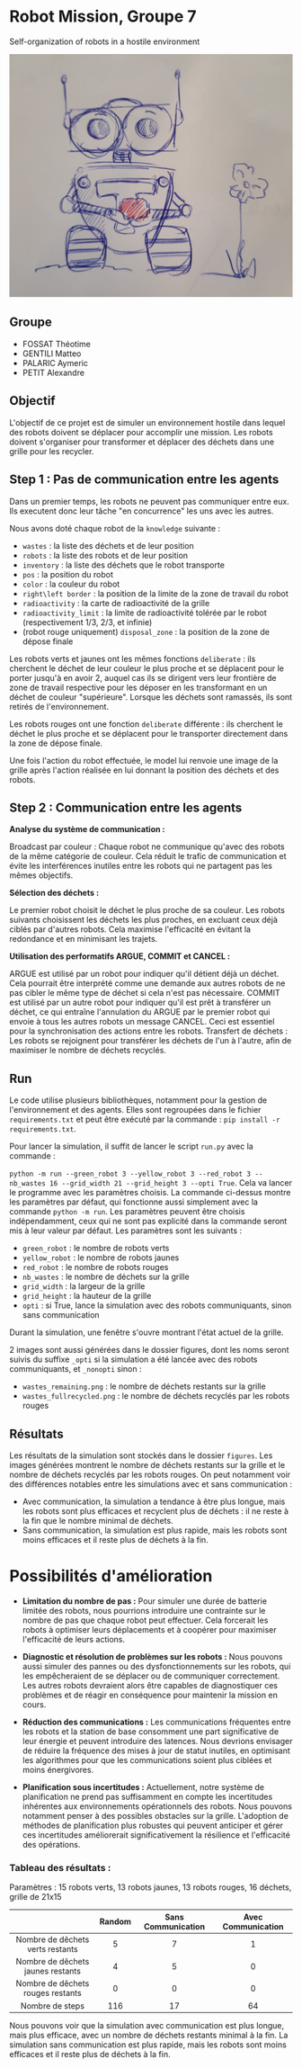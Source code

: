 # Robot Mission, Groupe 7
Self-organization of robots in a hostile environment

![Alt text](images\petit_robot.jpg?raw=true "Title")

## Groupe
- FOSSAT Théotime
- GENTILI Matteo
- PALARIC Aymeric
- PETIT Alexandre

## Objectif
L'objectif de ce projet est de simuler un environnement hostile dans lequel des robots doivent se déplacer pour accomplir une mission. Les robots doivent s'organiser pour transformer et déplacer des déchets dans une grille pour les recycler.

## Step 1 : Pas de communication entre les agents
Dans un premier temps, les robots ne peuvent pas communiquer entre eux. Ils executent donc leur tâche "en concurrence" les uns avec les autres.

Nous avons doté chaque robot de la `knowledge` suivante :
- `wastes` : la liste des déchets et de leur position
- `robots` : la liste des robots et de leur position
- `inventory` : la liste des déchets que le robot transporte
- `pos` : la position du robot
- `color` : la couleur du robot
- `right\left border` : la position de la limite de la zone de travail du robot
- `radioactivity` : la carte de radioactivité de la grille
- `radioactivity_limit` : la limite de radioactivité tolérée par le robot (respectivement 1/3, 2/3, et infinie)
- (robot rouge uniquement) `disposal_zone` : la position de la zone de dépose finale

Les robots verts et jaunes ont les mêmes fonctions `deliberate` : ils cherchent le déchet de leur couleur le plus proche et se déplacent pour le porter jusqu'à en avoir 2, auquel cas ils se dirigent vers leur frontière de zone de travail respective pour les déposer en les transformant en un déchet de couleur "supérieure".
Lorsque les déchets sont ramassés, ils sont retirés de l'environnement.

Les robots rouges ont une fonction `deliberate` différente : ils cherchent le déchet le plus proche et se déplacent pour le transporter directement dans la zone de dépose finale.

Une fois l'action du robot effectuée, le model lui renvoie une image de la grille après l'action réalisée en lui donnant la position des déchets et des robots.

## Step 2 : Communication entre les agents

**Analyse du système de communication :**

Broadcast par couleur : Chaque robot ne communique qu'avec des robots de la même catégorie de couleur. Cela réduit le trafic de communication et évite les interférences inutiles entre les robots qui ne partagent pas les mêmes objectifs.

**Sélection des déchets :**

Le premier robot choisit le déchet le plus proche de sa couleur.
Les robots suivants choisissent les déchets les plus proches, en excluant ceux déjà ciblés par d'autres robots. Cela maximise l'efficacité en évitant la redondance et en minimisant les trajets.

**Utilisation des performatifs ARGUE, COMMIT et CANCEL :**

ARGUE est utilisé par un robot pour indiquer qu'il détient déjà un déchet. Cela pourrait être interprété comme une demande aux autres robots de ne pas cibler le même type de déchet si cela n'est pas nécessaire.
COMMIT est utilisé par un autre robot pour indiquer qu'il est prêt à transférer un déchet, ce qui entraîne l'annulation du ARGUE par le premier robot qui envoie à tous les autres robots un message CANCEL. Ceci est essentiel pour la synchronisation des actions entre les robots.
Transfert de déchets : Les robots se rejoignent pour transférer les déchets de l'un à l'autre, afin de maximiser le nombre de déchets recyclés.

## Run
Le code utilise plusieurs bibliothèques, notamment pour la gestion de l'environnement et des agents. Elles sont regroupées dans le fichier `requirements.txt` et peut être exécuté par la commande : 
```pip install -r requirements.txt```.

Pour lancer la simulation, il suffit de lancer le script `run.py` avec la commande :

```python -m run --green_robot 3 --yellow_robot 3 --red_robot 3 --nb_wastes 16 --grid_width 21 --grid_height 3 --opti True```. 
Cela va lancer le programme avec les paramètres choisis. La commande ci-dessus montre les paramètres par défaut, qui fonctionne aussi simplement avec la commande `python -m run`. Les paramètres peuvent être choisis indépendamment, ceux qui ne sont pas explicité dans la commande seront mis à leur valeur par défaut. Les paramètres sont les suivants :
- `green_robot` : le nombre de robots verts
- `yellow_robot` : le nombre de robots jaunes
- `red_robot` : le nombre de robots rouges
- `nb_wastes` : le nombre de déchets sur la grille
- `grid_width` : la largeur de la grille
- `grid_height` : la hauteur de la grille
- `opti` : si True, lance la simulation avec des robots communiquants, sinon sans communication

Durant la simulation, une fenêtre s'ouvre montrant l'état actuel de la grille.

2 images sont aussi générées dans le dossier figures, dont les noms seront suivis du suffixe `_opti` si la simulation a été lancée avec des robots communiquants, et `_nonopti` sinon :
- `wastes_remaining.png` : le nombre de déchets restants sur la grille
- `wastes_fullrecycled.png` : le nombre de déchets recyclés par les robots rouges

## Résultats
Les résultats de la simulation sont stockés dans le dossier `figures`. Les images générées montrent le nombre de déchets restants sur la grille et le nombre de déchets recyclés par les robots rouges.
On peut notamment voir des différences notables entre les simulations avec et sans communication :
- Avec communication, la simulation a tendance à être plus longue, mais les robots sont plus efficaces et recyclent plus de déchets : il ne reste à la fin que le nombre minimal de déchets.
- Sans communication, la simulation est plus rapide, mais les robots sont moins efficaces et il reste plus de déchets à la fin.


# Possibilités d'amélioration

- **Limitation du nombre de pas :** Pour simuler une durée de batterie limitée des robots, nous pourrions introduire une contrainte sur le nombre de pas que chaque robot peut effectuer. Cela forcerait les robots à optimiser leurs déplacements et à coopérer pour maximiser l'efficacité de leurs actions.

- **Diagnostic et résolution de problèmes sur les robots :** Nous pouvons aussi simuler des pannes ou des dysfonctionnements sur les robots, qui les empêcheraient de se déplacer ou de communiquer correctement. Les autres robots devraient alors être capables de diagnostiquer ces problèmes et de réagir en conséquence pour maintenir la mission en cours.

- **Réduction des communications :** Les communications fréquentes entre les robots et la station de base consomment une part significative de leur énergie et peuvent introduire des latences. Nous devrions envisager de réduire la fréquence des mises à jour de statut inutiles, en optimisant les algorithmes pour que les communications soient plus ciblées et moins énergivores.

- **Planification sous incertitudes :** Actuellement, notre système de planification ne prend pas suffisamment en compte les incertitudes inhérentes aux environnements opérationnels des robots. Nous pouvons notamment penser à des possibles obstacles sur la grille. L'adoption de méthodes de planification plus robustes qui peuvent anticiper et gérer ces incertitudes améliorerait significativement la résilience et l'efficacité des opérations.


### Tableau des résultats :

Paramètres : 15 robots verts, 13 robots jaunes, 13 robots rouges, 16 déchets, grille de 21x15 

|                                   | Random    | Sans Communication    | Avec Communication    |
| :-------------------------------: | :-------: | :-------------------: | :-------------------: |
| Nombre de dêchets verts restants  | 5         | 7                     | 1                     |
| Nombre de dêchets jaunes restants | 4         | 5                     | 0                     |
| Nombre de dêchets rouges restants | 0         | 0                     | 0                     |
| Nombre de steps                   | 116       | 17                    | 64                    |

Nous pouvons voir que la simulation avec communication est plus longue, mais plus efficace, avec un nombre de déchets restants minimal à la fin. La simulation sans communication est plus rapide, mais les robots sont moins efficaces et il reste plus de déchets à la fin.